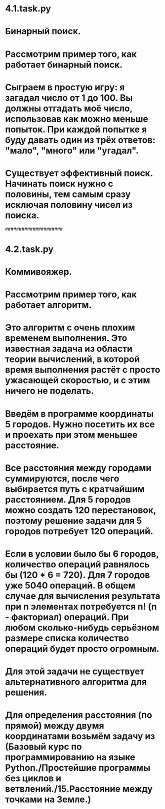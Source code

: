 # 4.1.task.py
# Бинарный поиск.
# Рассмотрим пример того, как работает бинарный поиск. 
# Сыграем в простую игру: я загадал число от 1 до 100. Вы должны отгадать моё число, использовав как можно меньше попыток. При каждой попытке я буду давать один из трёх ответов: "мало", "много" или "угадал". 
# Существует эффективный поиск. Начинать поиск нужно с половины, тем самым сразу исключая половину чисел из поиска.

#####################

# 4.2.task.py
# Коммивояжер.
# Рассмотрим пример того, как работает алгоритм.
# Это алгоритм с очень плохим временем выполнения. Это известная задача из области теории вычислений, в которой время выполнения растёт с просто ужасающей скоростью, и с этим ничего не поделать.
# Введём в программе координаты 5 городов. Нужно посетить их все и проехать при этом меньшее расстояние.
# Все расстояния между городами суммируются, после чего выбирается путь с кратчайшим расстоянием. Для 5 городов можно создать 120 перестановок, поэтому решение задачи для 5 городов потребует 120 операций.
# Если в условии было бы 6 городов, количество операций равнялось бы (120 * 6 = 720). Для 7 городов уже 5040 операций. В общем случае для вычисления результата при n элементах потребуется n! (n - факториал) операций. При любом сколько-нибудь серьёзном размере списка количество операций будет просто огромным.
# Для этой задачи не существует альтернативного алгоритма для решения.
# Для определения расстояния (по прямой) между двумя координатами возьмём задачу из (Базовый курс по программированию на языке Python./Простейшие программы без циклов и ветвлений./15.Расстояние между точками на Земле.) 
